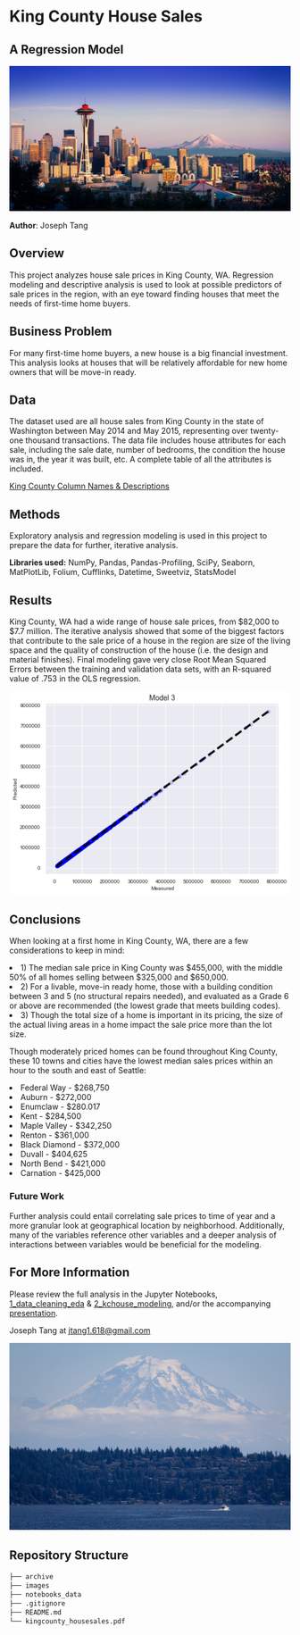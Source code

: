 # King County House Sales
## A Regression Model

![Seattle](./images/Seattle.jpg)

**Author**: Joseph Tang

## Overview

This project analyzes house sale prices in King County, WA. Regression modeling and descriptive analysis is used to look at possible predictors of sale prices in the region, with an eye toward finding houses that meet the needs of first-time home buyers.

## Business Problem

For many first-time home buyers, a new house is a big financial investment. This analysis looks at houses that will be relatively affordable for new home owners that will be move-in ready.

## Data

The dataset used are all house sales from King County in the state of Washington between May 2014 and May 2015, representing over twenty-one thousand transactions. The data file includes house attributes for each sale, including the sale date, number of bedrooms, the condition the house was in, the year it was built, etc. A complete table of all the attributes is included. 

[King County Column Names & Descriptions](./notebooks_data/kchouse_columns.ipynb)

## Methods

Exploratory analysis and regression modeling is used in this project to  prepare the data for further, iterative analysis. 

**Libraries used:**
NumPy, Pandas, Pandas-Profiling, SciPy, Seaborn, MatPlotLib, Folium, Cufflinks, Datetime, Sweetviz, StatsModel

## Results

King County, WA had a wide range of house sale prices, from $82,000 to $7.7 million. The iterative analysis showed that some of the biggest factors that contribute to the sale price of a house in the region are size of the living space and the quality of construction of the house (i.e. the design and material finishes). 
Final modeling gave very close Root Mean Squared Errors between the training and validation data sets, with an R-squared value of .753 in the OLS regression. 

![Model3](./images/Model3.png)

## Conclusions

When looking at a first home in King County, WA, there are a few considerations to keep in mind:

<li>1) The median sale price in King County was $455,000, with the middle 50% of all homes selling between $325,000 and $650,000.</li>
<li>2) For a livable, move-in ready home, those with a building condition between 3 and 5 (no structural repairs needed), and evaluated as a Grade 6 or above are recommended (the lowest grade that meets building codes).</li>
<li>3) Though the total size of a home is important in its pricing, the size of the actual living areas in a home impact the sale price more than the lot size.</li>

Though moderately priced homes can be found throughout King County, these 10 towns and cities have the lowest median sales prices within an hour to the south and east of Seattle:
<li>Federal Way - $268,750</li>
<li>Auburn - $272,000</li>
<li>Enumclaw - $280.017</li>
<li>Kent - $284,500</li>
<li>Maple Valley - $342,250</li>
<li>Renton - $361,000</li>
<li>Black Diamond - $372,000</li>
<li>Duvall - $404,625</li>
<li>North Bend - $421,000</li>
<li>Carnation - $425,000</li>

### Future Work
Further analysis could entail correlating sale prices to time of year and a more granular look at geographical location by neighborhood. Additionally, many of the variables reference other variables and a deeper analysis of interactions between variables would be beneficial for the modeling.


## For More Information

Please review the full analysis in the Jupyter Notebooks, [1_data_cleaning_eda](./notebooks_data/1_data_cleaning_eda.ipynb) & [2_kchouse_modeling](./notebooks_data/2_kchouse_modeling.ipynb), and/or the accompanying [presentation](./kingcounty_housesales.pdf).

Joseph Tang at [jtang1.618@gmail.com](mailto:jtang1.618@gmail.com)

![Rainer](./images/Rainier.jpg)

## Repository Structure

```
├── archive                        
├── images
├── notebooks_data
├── .gitignore
├── README.md                          
└── kingcounty_housesales.pdf




